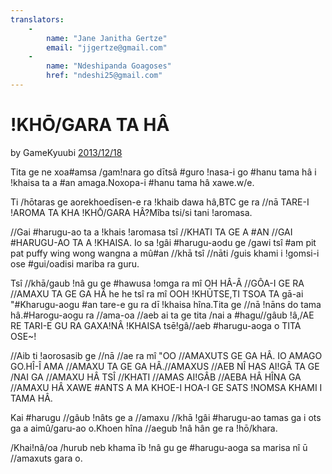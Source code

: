 ```yaml
---
translators: 
    - 
        name: "Jane Janitha Gertze"
        email: "jjgertze@gmail.com"
    - 
        name: "Ndeshipanda Goagoses"
        href: "ndeshi25@gmail.com"
---
```

# !KHŌ/GARA TA HÂ

by GameKyuubi [2013/12/18](https://bitcointalk.org/index.php?topic=375643.0)

<LanguageDropdown/>

Tita ge ne xoa#amsa /gam!nara go dītsâ #guro !nasa-i go #hanu tama hâ i !khaisa ta a #an amaga.Noxopa-i #hanu tama hâ xawe.w/e.

Ti /hōtaras ge aorekhoedīsen-e ra !khaib dawa hâ,BTC ge ra //nā TARE-I !AROMA TA KHA !KHŌ/GARA HÂ?Mîba tsi/si tani !aromasa. 

//Gai #harugu-ao ta a !khais !aromasa tsî //KHATI TA GE A #AN //GAI #HARUGU-AO TA A !KHAISA. Io sa !gâi #harugu-aodu ge /gawi tsî #am pit pat puffy wing wong wangna a mû#an //khā tsî //nāti /guis khami i !gomsi-i ose #gui/oadisi mariba ra guru.

Tsî //khā/gaub !nâ gu ge #hawusa !omga ra mî OH HÂ-Â //GÔA-I GE RA //AMAXU TA GE GA HÂ he he tsî ra mî OOH !KHŪTSE,TI TSOA TA gā-ai &quot;#Kharugu-aogu #an tare-e gu ra dī !khaisa hîna.Tita ge //nā !nāns do tama hâ.#Harogu-aogu ra //ama-oa //aeb ai ta ge tita /nai a #hagu//gâub !â,/AE RE TARI-E GU RA GAXA!NÂ !KHAISA tsē!gâ//aeb #harugu-aoga o TITA OSE~!

//Aib ti !aorosasib ge //nā //ae ra mî &quot;OO //AMAXUTS GE GA HÂ. IO AMAGO GO.HÎ-Î AMA //AMAXU TA GE GA HÂ.//AMAXUS //AEB NÎ HAS AI!GÂ TA GE /NAI GA //AMAXU HÂ TSÎ //KHATI //AMAS AI!GÂB //AEBA HÂ HÎNA GA //AMAXU HÂ XAWE #ANTS A MA KHOE-I HOA-I GE SATS !NOMSA KHAMI I TAMA HÂ.

Kai #harugu //gâub !nâts ge a //amaxu //khā !gâi #harugu-ao tamas ga i ots ga a aimû/garu-ao o.Khoen hîna //aegub !nâ hân ge ra !hō/khara.

/Khai!nâ/oa /hurub neb khama īb !nâ gu ge #harugu-aoga sa marisa nî ū //amaxuts gara o.